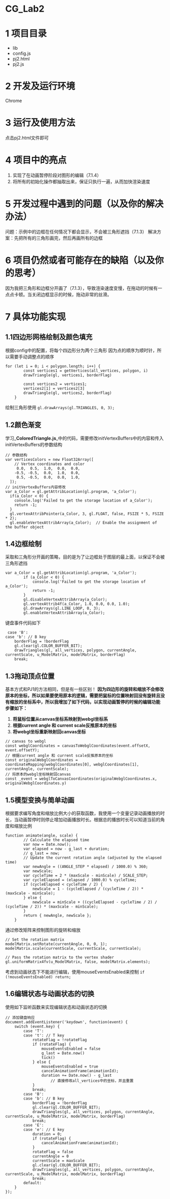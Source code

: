 # CG_Lab2
# 1 项目目录

- lib
- config.js
- pj2.html
- pj2.js
# 2 开发及运行环境
Chrome

# 3 运行及使用方法
点击pj2.html文件即可

# 4 项目中的亮点

1. 实现了在动画暂停阶段对图形的编辑（7.1.4）
2. 将所有的初始化操作都抽取出来，保证只执行一遍，从而加快渲染速度

# 5 开发过程中遇到的问题（以及你的解决办法）
问题：示例中的边框在任何情况下都会显示，不会被三角形遮挡（7.1.3）
解决方案：先把所有的三角形画完，然后再画所有的边框

# 6 项目仍然或者可能存在的缺陷（以及你的思考）
因为我把三角形和边框分开画了（7.1.3），导致渲染速度变慢，在拖动的时候有一点点卡顿。当关闭边框显示的时候，拖动非常的丝滑。

# 7 具体功能实现
## 1.1四边形网格绘制及颜色填充
根据config中的配置，将每个四边形分为两个三角形
因为点的顺序为顺时针，所以需要手动调整点的顺序
```
for (let i = 0; i < polygon.length; i++) {
        const vertices1 = getVertices(all_vertices, polygon, i)
        drawTriangle(gl, vertices1, borderFlag)

        const vertices2 = vertices1;
        vertices2[1] = vertices2[3]
        drawTriangle(gl, vertices2, borderFlag)
    }
```

绘制三角形使用
`gl.drawArrays(gl.TRIANGLES, 0, 3);`

## 1.2颜色渐变
学习_**ColoredTriangle.js**_中的代码，需要修改initVertexBuffers中的内容和传入initVertexBuffers的参数结构
```
// 参数结构
var verticesColors = new Float32Array([
    // Vertex coordinates and color
     0.0,  0.5,  1.0,  0.0,  0.0, 
    -0.5, -0.5,  0.0,  1.0,  0.0, 
     0.5, -0.5,  0.0,  0.0,  1.0, 
  ]);
// initVertexBuffers内容修改
var a_Color = gl.getAttribLocation(gl.program, 'a_Color');
  if(a_Color < 0) {
    console.log('Failed to get the storage location of a_Color');
    return -1;
  }
  gl.vertexAttribPointer(a_Color, 3, gl.FLOAT, false, FSIZE * 5, FSIZE * 2);
  gl.enableVertexAttribArray(a_Color);  // Enable the assignment of the buffer object
```
## 1.4边框绘制
采取和三角形分开画的策略，目的是为了让边框处于图层的最上面，以保证不会被三角形遮挡
```
var a_Color = gl.getAttribLocation(gl.program, 'a_Color');
        if (a_Color < 0) {
            console.log('Failed to get the storage location of a_Color');
            return -1;
        }
        gl.disableVertexAttribArray(a_Color);
        gl.vertexAttrib4f(a_Color, 1.0, 0.0, 0.0, 1.0);
        gl.drawArrays(gl.LINE_LOOP, 0, 3);
        gl.enableVertexAttribArray(a_Color);
```
键盘事件代码如下
```
 case 'B':
case 'b': // B key
    borderFlag = !borderFlag
    gl.clear(gl.COLOR_BUFFER_BIT);
    drawTriangles(gl, all_vertices, polygon, currentAngle, currentScale, u_ModelMatrix, modelMatrix, borderFlag)
    break;
```

## 1.3拖动顶点位置
基本方式和PJ1的方法相同，但是有一些区别！
**因为四边形的旋转和缩放不会修改原本的坐标，所以如果要使用原本的逻辑，需要把鼠标的位置映射回没有旋转且没有缩放的坐标系中，所以我增加了如下代码，以实现动画暂停的时候的编辑功能**
**步骤如下：**

1. **将鼠标位置从canvas坐标系映射到webgl坐标系**
2. **根据current angle 和 current scale反推原本的坐标**
3. **将webgl坐标重新映射回canvas坐标**
```
// canvas to webgl
const webglCoordinates = canvasToWebglCoordinates(event.offsetX, event.offsetY);
// 根据current angle 和 current scale反推原本的坐标
const originalWebglCoordinates = coordinateMapping(webglCoordinates[0], webglCoordinates[1], currentAngle, currentScale);
// 将原本的webgl坐标映射回canvas
const _event = webglToCanvasCoordinates(originalWebglCoordinates.x, originalWebglCoordinates.y)
```

## 1.5模型变换与简单动画
根据要求编写角度和缩放比例大小的获取函数，我使用一个变量记录动画播放的时长，当动画暂停时则停止增加动画播放时长。根据总的播放时长可以知道当前的角度和缩放比例
```
function animate(angle, scale) {
        // Calculate the elapsed time
        var now = Date.now();
        var elapsed = now - g_last + duration;
        // g_last = now;
        // Update the current rotation angle (adjusted by the elapsed time)
        var newAngle = ((ANGLE_STEP * elapsed) / 1000.0) % 360;
        var newScale;
        var cycleTime = 2 * (maxScale - minScale) / SCALE_STEP;
        var cycleElapsed = (elapsed / 1000.0) % cycleTime;
        if (cycleElapsed < cycleTime / 2) {
            newScale = 1 - (cycleElapsed / (cycleTime / 2)) * (maxScale - minScale);
        } else {
            newScale = minScale + ((cycleElapsed - cycleTime / 2) / (cycleTime / 2)) * (maxScale - minScale);
        }
        return { newAngle, newScale };
    }
```

通过修改矩阵来控制图形的旋转和缩放
```
// Set the rotation matrix
modelMatrix.setRotate(currentAngle, 0, 0, 1);
modelMatrix.scale(currentScale, currentScale, currentScale);

// Pass the rotation matrix to the vertex shader
gl.uniformMatrix4fv(u_ModelMatrix, false, modelMatrix.elements);
```
考虑到动画状态下不能进行编辑，使用mouseEventsEnabled来控制
`if (!mouseEventsEnabled) return;`
## 1.6编辑状态与动画状态的切换
使用如下监听函数来实现编辑状态和动画状态的切换
```
// 添加键盘响应
document.addEventListener('keydown', function(event) {
    switch (event.key) {
        case 'T':
        case 't': // T key
            rotateFlag = !rotateFlag
            if (rotateFlag) {
                mouseEventsEnabled = false
                g_last = Date.now()
                tick()
            } else {
                mouseEventsEnabled = true
                cancelAnimationFrame(animationId);
                duration += Date.now() - g_last
                    // 直接修改all_vertices中的坐标，并且重置
            }
            break;
        case 'B':
        case 'b': // B key
            borderFlag = !borderFlag
            gl.clear(gl.COLOR_BUFFER_BIT);
            drawTriangles(gl, all_vertices, polygon, currentAngle, currentScale, u_ModelMatrix, modelMatrix, borderFlag)
            break;
        case 'E':
        case 'e': // E key
            duration = 0;
            if (rotateFlag) {
                cancelAnimationFrame(animationId);
            }
            rotateFlag = false
            currentAngle = 0
            currentScale = maxScale
            gl.clear(gl.COLOR_BUFFER_BIT);
            drawTriangles(gl, all_vertices, polygon, currentAngle, currentScale, u_ModelMatrix, modelMatrix, borderFlag)
            break;
        default:
    }
});
```

